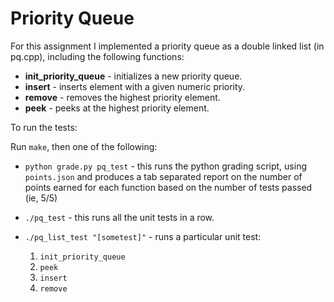 # Priority Queue

For this assignment I implemented a priority queue as a double linked list (in pq.cpp), 
including the following functions:

- **init_priority_queue** - initializes a new priority queue.
- **insert** - inserts element with a given numeric priority.
- **remove** - removes the highest priority element.
- **peek** - peeks at the highest priority element.

To run the tests:

Run `make`, then one of the following:

* `python grade.py pq_test` - this runs the python grading
  script, using `points.json` and produces a tab separated report on the number of points earned 
  for each function based on the number of tests passed (ie, 5/5)
* `./pq_test` - this runs all the unit tests in a row.
* `./pq_list_test "[sometest]"` - runs a particular unit
  test:

    1. `init_priority_queue`
    2. `peek`
    3. `insert`
    4. `remove`